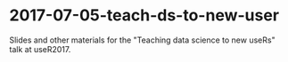 # 2017-07-05-teach-ds-to-new-user
Slides and other materials for the "Teaching data science to new useRs" talk at useR2017.
